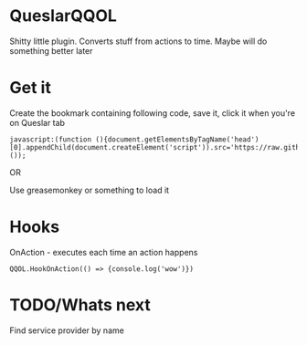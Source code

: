 # QueslarQQOL
Shitty little plugin. Converts stuff from actions to time. Maybe will do something better later

# Get it
Create the bookmark containing following code, save it, click it when you're on Queslar tab
```
javascript:(function (){document.getElementsByTagName('head')[0].appendChild(document.createElement('script')).src='https://raw.githubusercontent.com/CountTo25/QueslarQQOL/master/main.js';}());
```
OR

Use greasemonkey or something to load it
# Hooks
OnAction - executes each time an action happens
```
QQOL.HookOnAction(() => {console.log('wow')})
```

# TODO/Whats next
Find service provider by name
